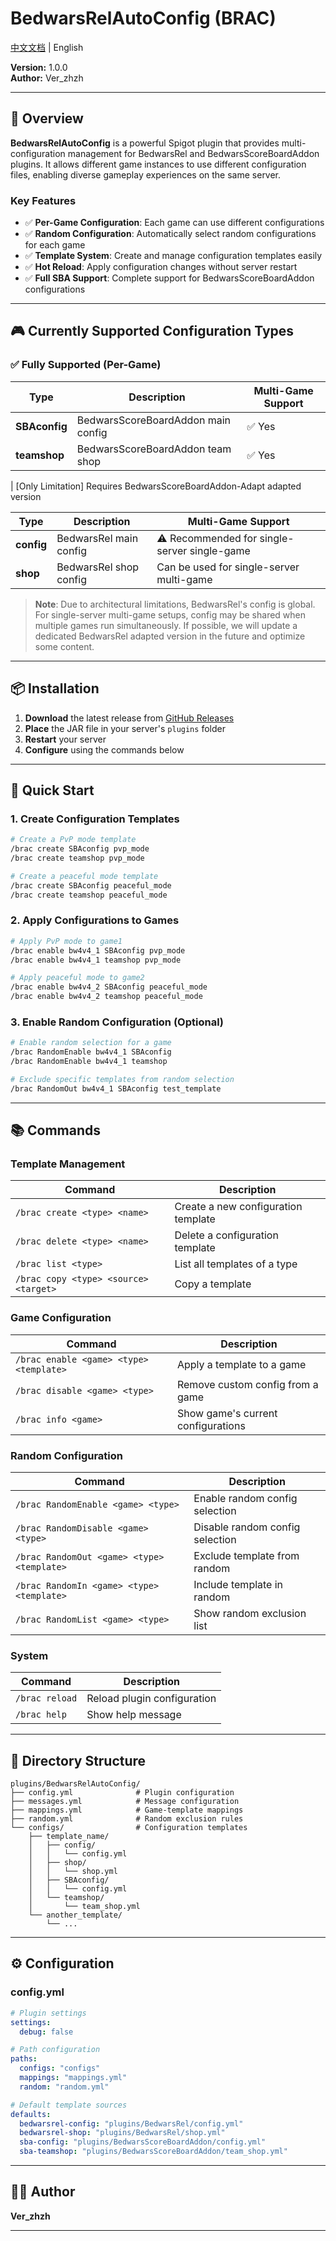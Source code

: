 # BedwarsRelAutoConfig (BRAC)

[中文文档](README_CN.md) | English

**Version:** 1.0.0  
**Author:** Ver_zhzh

---

## 📖 Overview

**BedwarsRelAutoConfig** is a powerful Spigot plugin that provides multi-configuration management for BedwarsRel and BedwarsScoreBoardAddon plugins. It allows different game instances to use different configuration files, enabling diverse gameplay experiences on the same server.

### Key Features

- ✅ **Per-Game Configuration**: Each game can use different configurations
- ✅ **Random Configuration**: Automatically select random configurations for each game
- ✅ **Template System**: Create and manage configuration templates easily
- ✅ **Hot Reload**: Apply configuration changes without server restart
- ✅ **Full SBA Support**: Complete support for BedwarsScoreBoardAddon configurations

---

## 🎮 Currently Supported Configuration Types

### ✅ Fully Supported (Per-Game)

| Type | Description | Multi-Game Support |
|------|-------------|-------------------|
| **SBAconfig** | BedwarsScoreBoardAddon main config | ✅ Yes |
| **teamshop** | BedwarsScoreBoardAddon team shop | ✅ Yes |

| [Only Limitation] Requires BedwarsScoreBoardAddon-Adapt adapted version

| Type | Description | Multi-Game Support |
|------|-------------|-------------------|
| **config** | BedwarsRel main config | ⚠️ Recommended for single-server single-game |
| **shop** | BedwarsRel shop config | Can be used for single-server multi-game |

> **Note**: Due to architectural limitations, BedwarsRel's config is global. For single-server multi-game setups, config may be shared when multiple games run simultaneously. If possible, we will update a dedicated BedwarsRel adapted version in the future and optimize some content.

---

## 📦 Installation

1. **Download** the latest release from [GitHub Releases](https://github.com/Ver-zhzh/BedwarsRelAutoConfig/releases)
2. **Place** the JAR file in your server's `plugins` folder
3. **Restart** your server
4. **Configure** using the commands below

---

## 🚀 Quick Start

### 1. Create Configuration Templates

```bash
# Create a PvP mode template
/brac create SBAconfig pvp_mode
/brac create teamshop pvp_mode

# Create a peaceful mode template
/brac create SBAconfig peaceful_mode
/brac create teamshop peaceful_mode
```

### 2. Apply Configurations to Games

```bash
# Apply PvP mode to game1
/brac enable bw4v4_1 SBAconfig pvp_mode
/brac enable bw4v4_1 teamshop pvp_mode

# Apply peaceful mode to game2
/brac enable bw4v4_2 SBAconfig peaceful_mode
/brac enable bw4v4_2 teamshop peaceful_mode
```

### 3. Enable Random Configuration (Optional)

```bash
# Enable random selection for a game
/brac RandomEnable bw4v4_1 SBAconfig
/brac RandomEnable bw4v4_1 teamshop

# Exclude specific templates from random selection
/brac RandomOut bw4v4_1 SBAconfig test_template
```

---

## 📚 Commands

### Template Management

| Command | Description |
|---------|-------------|
| `/brac create <type> <name>` | Create a new configuration template |
| `/brac delete <type> <name>` | Delete a configuration template |
| `/brac list <type>` | List all templates of a type |
| `/brac copy <type> <source> <target>` | Copy a template |

### Game Configuration

| Command | Description |
|---------|-------------|
| `/brac enable <game> <type> <template>` | Apply a template to a game |
| `/brac disable <game> <type>` | Remove custom config from a game |
| `/brac info <game>` | Show game's current configurations |

### Random Configuration

| Command | Description |
|---------|-------------|
| `/brac RandomEnable <game> <type>` | Enable random config selection |
| `/brac RandomDisable <game> <type>` | Disable random config selection |
| `/brac RandomOut <game> <type> <template>` | Exclude template from random |
| `/brac RandomIn <game> <type> <template>` | Include template in random |
| `/brac RandomList <game> <type>` | Show random exclusion list |

### System

| Command | Description |
|---------|-------------|
| `/brac reload` | Reload plugin configuration |
| `/brac help` | Show help message |

---

## 📁 Directory Structure

```
plugins/BedwarsRelAutoConfig/
├── config.yml              # Plugin configuration
├── messages.yml            # Message configuration
├── mappings.yml            # Game-template mappings
├── random.yml              # Random exclusion rules
└── configs/                # Configuration templates
    ├── template_name/
    │   ├── config/
    │   │   └── config.yml
    │   ├── shop/
    │   │   └── shop.yml
    │   ├── SBAconfig/
    │   │   └── config.yml
    │   └── teamshop/
    │       └── team_shop.yml
    └── another_template/
        └── ...
```

---

## ⚙️ Configuration

### config.yml

```yaml
# Plugin settings
settings:
  debug: false

# Path configuration
paths:
  configs: "configs"
  mappings: "mappings.yml"
  random: "random.yml"

# Default template sources
defaults:
  bedwarsrel-config: "plugins/BedwarsRel/config.yml"
  bedwarsrel-shop: "plugins/BedwarsRel/shop.yml"
  sba-config: "plugins/BedwarsScoreBoardAddon/config.yml"
  sba-teamshop: "plugins/BedwarsScoreBoardAddon/team_shop.yml"
```

---

## 👨‍💻 Author

**Ver_zhzh**

---

